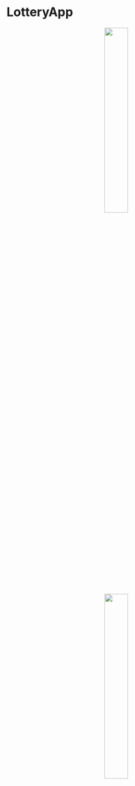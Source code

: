 # LotteryApp

<p align="center" width="100%">
    <img width="33%" src="https://user-images.githubusercontent.com/59369881/187043261-23804eb0-7aa7-42a5-a098-0d43641593e6.png", >
</p>

<p align="center" width="100%">
    <img width="33%" src="https://user-images.githubusercontent.com/59369881/187043292-81806e8d-ef04-4eab-b45d-70d63be71093.png">
</p>




